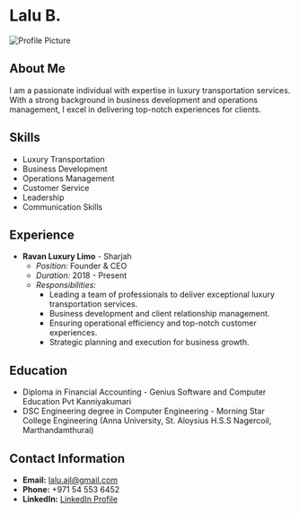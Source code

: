 # Lalu B.

![Profile Picture]([https://drive.google.com/file/d/1_JKVoTQ5AxFLqW-0YtMTzz2MbidfbUrs/view?usp=drivesdk](https://drive.google.com/file/d/1_JKVoTQ5AxFLqW-0YtMTzz2MbidfbUrs/view?usp=drivesdk))

## About Me
I am a passionate individual with expertise in luxury transportation services. With a strong background in business development and operations management, I excel in delivering top-notch experiences for clients.

## Skills
- Luxury Transportation
- Business Development
- Operations Management
- Customer Service
- Leadership
- Communication Skills

## Experience
- **Ravan Luxury Limo** - Sharjah
  - *Position:* Founder & CEO
  - *Duration:* 2018 - Present
  - *Responsibilities:*
    - Leading a team of professionals to deliver exceptional luxury transportation services.
    - Business development and client relationship management.
    - Ensuring operational efficiency and top-notch customer experiences.
    - Strategic planning and execution for business growth.

## Education
- Diploma in Financial Accounting - Genius Software and Computer Education Pvt Kanniyakumari
- DSC Engineering degree in Computer Engineering - Morning Star College Engineering (Anna University, St. Aloysius H.S.S Nagercoil, Marthandamthurai)

## Contact Information
- **Email:** lalu.ajl@gmail.com
- **Phone:** +971 54 553 6452
- **LinkedIn:** [LinkedIn Profile](https://www.linkedin.com/in/lalu-babu-ravananlimo)
